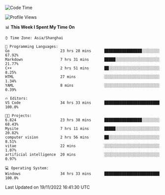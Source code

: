 <!--START_SECTION:waka-->
![Code Time](http://img.shields.io/badge/Code%20Time-366%20hrs%2024%20mins-blue)

![Profile Views](http://img.shields.io/badge/Profile%20Views-3-blue)

📊 **This Week I Spent My Time On** 

```text
⌚︎ Time Zone: Asia/Shanghai

💬 Programming Languages: 
Go                       23 hrs 28 mins      █████████████████░░░░░░░░   67.92% 
Markdown                 7 hrs 31 mins       █████░░░░░░░░░░░░░░░░░░░░   21.77% 
C++                      2 hrs 51 mins       ██░░░░░░░░░░░░░░░░░░░░░░░   8.25% 
HTML                     27 mins             ░░░░░░░░░░░░░░░░░░░░░░░░░   1.34% 
YAML                     8 mins              ░░░░░░░░░░░░░░░░░░░░░░░░░   0.39%

🔥 Editors: 
VS Code                  34 hrs 33 mins      █████████████████████████   100.0%

🐱‍💻 Projects: 
6.824                    23 hrs 38 mins      █████████████████░░░░░░░░   68.43% 
Mysite                   7 hrs 11 mins       █████░░░░░░░░░░░░░░░░░░░░   20.82% 
computer vision          2 hrs 56 mins       ██░░░░░░░░░░░░░░░░░░░░░░░   8.51% 
vitae                    22 mins             ░░░░░░░░░░░░░░░░░░░░░░░░░   1.07% 
artificial intelligence  20 mins             ░░░░░░░░░░░░░░░░░░░░░░░░░   0.97%

💻 Operating System: 
Windows                  34 hrs 33 mins      █████████████████████████   100.0%

```


 Last Updated on 19/11/2022 16:41:30 UTC
<!--END_SECTION:waka-->